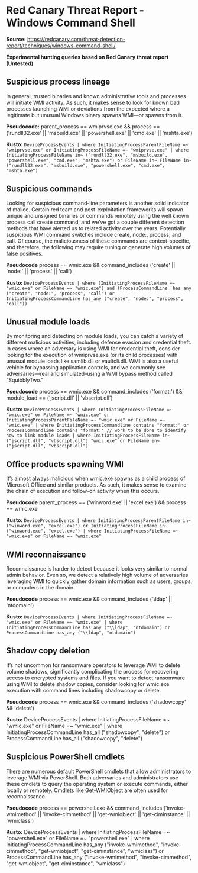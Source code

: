 # Red Canary Threat Report - Windows Command Shell

**Source:** https://redcanary.com/threat-detection-report/techniques/windows-command-shell/

**Experimental hunting queries based on Red Canary threat report (Untested)**

## Suspicious process lineage
In general, trusted binaries and known administrative tools and processes will initiate WMI activity. As such, it makes sense to look for known bad processes launching WMI or deviations from the expected where a legitimate but unusual Windows binary spawns WMI—or spawns from it. 

**Pseudocode:** parent_process == wmiprvse.exe && process == ('rundll32.exe' || 'msbuild.exe' || 'powershell.exe' || 'cmd.exe' || 'mshta.exe')

**Kusto:**
`DeviceProcessEvents
| where InitiatingProcessParentFileName =~ "wmiprvse.exe" or InitiatingProcessFileName =~ "wmiprvse.exe"
| where InitiatingProcessFileName in~ ("rundll32.exe", "msbuild.exe", "powershell.exe", "cmd.exe", "mshta.exe") or FileName in~ FileName in~ ("rundll32.exe", "msbuild.exe", "powershell.exe", "cmd.exe", "mshta.exe")`

## Suspicious commands
Looking for suspicious command-line parameters is another solid indicator of malice. Certain red team and post-exploitation frameworks will spawn unique and unsigned binaries or commands remotely using the well known process call create command, and we’ve got a couple different detection methods that have alerted us to related activity over the years. Potentially suspicious WMI command switches include create, node:, process, and call. Of course, the maliciousness of these commands are context-specific, and therefore, the following may require tuning or generate high volumes of false positives.

**Pseudocode** process == wmic.exe && command_includes ('create' || 'node:' || 'process' || 'call')

**Kusto:**
`DeviceProcessEvents
| where (InitiatingProcessFileName =~ "wmic.exe" or FileName =~ "wmic.exe") and (ProcessCommandLine  has_any ("create", "node:", "process", "call") or  InitiatingProcessCommandLine has_any ("create", "node:", "process", "call"))`

## Unusual module loads
By monitoring and detecting on module loads, you can catch a variety of different malicious activities, including defense evasion and credential theft. In cases where an adversary is using WMI for credential theft, consider looking for the execution of wmiprvse.exe (or its child processes) with unusual module loads like samlib.dll or vaultcli.dll. WMI is also a useful vehicle for bypassing application controls, and we commonly see adversaries—real and simulated–using a WMI bypass method called “SquibblyTwo.”

**Pseudocode** process == wmic.exe && command_includes ('format:') && module_load == ('jscript.dll' || 'vbscript.dll') 

**Kusto:**
`DeviceProcessEvents
| where InitiatingProcessFileName =~ "wmic.exe" or FileName =~ "wmic.exe" or InitiatingProcessParentFileName =~ "wmic.exe" or FileName =~ "wmic.exe"
| where InitiatingProcessCommandline contains "format:" or ProcessCommandline contains "format:"
// work to be done to identify how to link module loads | where InitiatingProcessFileName in~ ("jscript.dll", "vbscript.dll") "wmic.exe" or FileName in~ ("jscript.dll", "vbscript.dll")`

## Office products spawning WMI
It’s almost always malicious when wmic.exe spawns as a child process of Microsoft Office and similar products. As such, it makes sense to examine the chain of execution and follow-on activity when this occurs.

**Pseudocode** parent_process == ('winword.exe' || 'excel.exe') && process == wmic.exe

**Kusto:**
`DeviceProcessEvents
| where InitiatingProcessParentFileName in~ ("winword.exe", "excel.exe") or InitiatingProcessFileName in~ ("winword.exe", "excel.exe")
| where InitiatingProcessFileName =~ "wmic.exe" or FileName =~ "wmic.exe"`

## WMI reconnaissance
Reconnaissance is harder to detect because it looks very similar to normal admin behavior. Even so, we detect a relatively high volume of adversaries leveraging WMI to quickly gather domain information such as users, groups, or computers in the domain.

**Pseudocode** process == wmic.exe && command_includes ('\ldap' || 'ntdomain')

**Kusto:**
`DeviceProcessEvents
| where InitiatingProcessFileName =~ "wmic.exe" or FileName =~ "wmic.exe"
| where InitiatingProcessCommandLine has_any ("\\ldap", "ntdomain") or ProcessCommandLine has_any ("\\ldap", "ntdomain")`

## Shadow copy deletion
It’s not uncommon for ransomware operators to leverage WMI to delete volume shadows, significantly complicating the process for recovering access to encrypted systems and files. If you want to detect ransomware using WMI to delete shadow copies, consider looking for wmic.exe execution with command lines including shadowcopy or delete.

**Pseudocode** process == wmic.exe && command_includes ('shadowcopy' && 'delete')

**Kusto:**
DeviceProcessEvents
| where InitiatingProcessFileName =~ "wmic.exe" or FileName =~ "wmic.exe"
| where InitiatingProcessCommandLine has_all ("shadowcopy", "delete") or ProcessCommandLine has_all ("shadowcopy", "delete")

## Suspicious PowerShell cmdlets
There are numerous default PowerShell cmdlets that allow administrators to leverage WMI via PowerShell. Both adversaries and administrators use these cmdlets to query the operating system or execute commands, either locally or remotely. Cmdlets like Get-WMIObject are often used for reconnaissance.

**Pseudocode** process == powershell.exe && command_includes ('invoke-wmimethod' || 'invoke-cimmethod' || 'get-wmiobject' || 'get-ciminstance' || 'wmiclass')

**Kusto:**
DeviceProcessEvents
| where InitiatingProcessFileName =~ "powershell.exe" or FileName =~ "powershell.exe"
| where InitiatingProcessCommandLine has_any ("invoke-wmimethod", "invoke-cimmethod", "get-wmiobject", "get-ciminstance", "wmiclass") or ProcessCommandLine has_any ("invoke-wmimethod", "invoke-cimmethod", "get-wmiobject", "get-ciminstance", "wmiclass")




